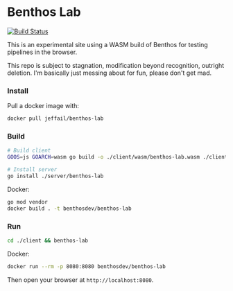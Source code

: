 Benthos Lab
===========

[![Build Status](https://cloud.drone.io/api/badges/benthosdev/benthos-lab/status.svg)](https://cloud.drone.io/benthosdev/benthos-lab)

This is an experimental site using a WASM build of Benthos for testing pipelines
in the browser.

This repo is subject to stagnation, modification beyond recognition, outright
deletion. I'm basically just messing about for fun, please don't get mad.

### Install

Pull a docker image with:

``` sh
docker pull jeffail/benthos-lab
```

### Build

``` sh
# Build client
GOOS=js GOARCH=wasm go build -o ./client/wasm/benthos-lab.wasm ./client/wasm/benthos-lab.go

# Install server
go install ./server/benthos-lab
```

Docker:

``` sh
go mod vendor
docker build . -t benthosdev/benthos-lab
```

### Run

``` sh
cd ./client && benthos-lab
```

Docker:

``` sh
docker run --rm -p 8080:8080 benthosdev/benthos-lab
```

Then open your browser at `http://localhost:8080`.
